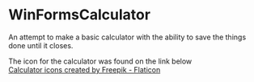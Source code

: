 ﻿# WinFormsCalculator

An attempt to make a basic calculator with the ability to save the things done until it closes.

The icon for the calculator was found on the link below <br>
<a href="https://www.flaticon.com/free-icons/calculator" title="calculator icons">Calculator icons created by Freepik - Flaticon</a>